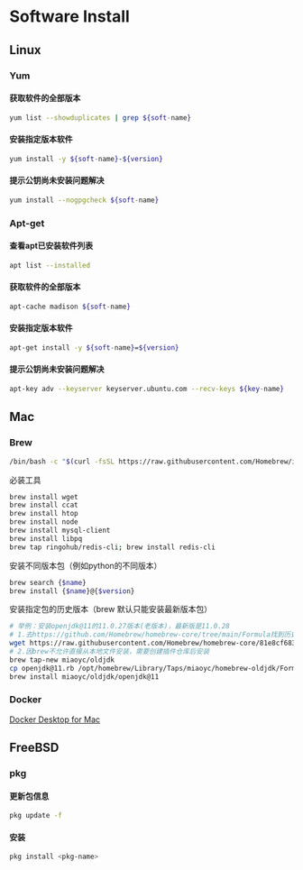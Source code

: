 Software Install
= 

## Linux
### Yum
#### 获取软件的全部版本
```bash
yum list --showduplicates | grep ${soft-name}
```
#### 安装指定版本软件
```bash
yum install -y ${soft-name}-${version}
```
#### 提示公钥尚未安装问题解决
```bash
yum install --nogpgcheck ${soft-name}
```

### Apt-get
#### 查看apt已安装软件列表
```bash
apt list --installed
```

#### 获取软件的全部版本
```bash
apt-cache madison ${soft-name}
```
#### 安装指定版本软件
```bash
apt-get install -y ${soft-name}=${version}
```
#### 提示公钥尚未安装问题解决
```bash
apt-key adv --keyserver keyserver.ubuntu.com --recv-keys ${key-name}
```

## Mac
### Brew
```bash 
/bin/bash -c "$(curl -fsSL https://raw.githubusercontent.com/Homebrew/install/HEAD/install.sh)"
```
必装工具
```bash
brew install wget
brew install ccat
brew install htop
brew install node
brew install mysql-client  
brew install libpq
brew tap ringohub/redis-cli; brew install redis-cli
```
安装不同版本包（例如python的不同版本）
```bash
brew search {$name}
brew install {$name}@{$version}
```

安装指定包的历史版本（brew 默认只能安装最新版本包）
```bash
# 举例：安装openjdk@11的11.0.27版本(老版本)，最新版是11.0.28
# 1.去https://github.com/Homebrew/homebrew-core/tree/main/Formula找到历史版本包，下载rb文件（可通过git history找到）
wget https://raw.githubusercontent.com/Homebrew/homebrew-core/81e8cf683be640a8da5dc4f3da40e3298d947dbe/Formula/o/openjdk@11.rb
# 2.因brew不允许直接从本地文件安装，需要创建插件仓库后安装
brew tap-new miaoyc/oldjdk
cp openjdk@11.rb /opt/homebrew/Library/Taps/miaoyc/homebrew-oldjdk/Formula
brew install miaoyc/oldjdk/openjdk@11
```

### Docker
[Docker Desktop for Mac](https://docs.docker.com/desktop/install/mac-install/)

## FreeBSD
### pkg
#### 更新包信息
```bash 
pkg update -f 
```

#### 安装
```bash 
pkg install <pkg-name>
```

